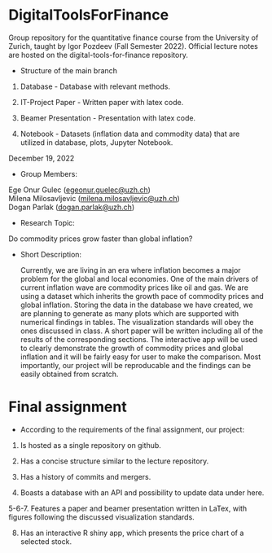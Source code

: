 # DigitalToolsForFinance

Group repository for the quantitative finance course from the University of Zurich, taught by Igor Pozdeev (Fall Semester 2022). Official lecture notes are hosted on the digital-tools-for-finance repository.

- Structure of the main branch
 
1. Database - Database with relevant methods.

2. IT-Project Paper - Written paper with latex code.

3. Beamer Presentation - Presentation with latex code.

4. Notebook -  Datasets (inflation data and commodity data) that are utilized in database, plots, Jupyter Notebook.

December 19, 2022

- Group Members:

Ege Onur Gulec (egeonur.guelec@uzh.ch) <br />
Milena Milosavljevic (milena.milosavljevic@uzh.ch) <br />
Dogan Parlak (dogan.parlak@uzh.ch) <br />

- Research Topic:

 Do commodity prices grow faster than global inflation? <br />

- Short Description: <br />

  Currently, we are living in an era where inflation becomes a major problem for the global and local economies. One of the main drivers of current inflation wave are commodity prices like oil and gas. We are using a dataset which inherits the growth pace of commodity prices and global inflation. Storing the data in the database we have created, we are planning to generate as many plots which are supported with numerical findings in tables. The visualization standards will obey the ones discussed in class. A short paper will be written including all of the results of the corresponding sections. The interactive app will be used to clearly demonstrate the growth of commodity prices and global inflation and it will be fairly easy for user to make the comparison. Most importantly, our project will be reproducable and the findings can be easily obtained from scratch.


# Final assignment

 - According to the requirements of the final assignment, our project: 

1. Is hosted as a single repository on github.

2. Has a concise structure similar to the lecture repository.

3. Has a history of commits and mergers.

4. Boasts a database with an API and possibility to update data under here.

5-6-7. Features a paper and beamer presentation written in LaTex, with figures following the discussed visualization standards.

8. Has an interactive R shiny app, which presents the price chart of a selected stock.


